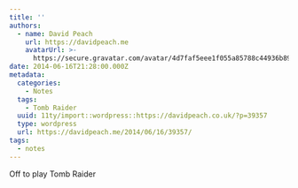 ```yaml
---
title: ''
authors:
  - name: David Peach
    url: https://davidpeach.me
    avatarUrl: >-
      https://secure.gravatar.com/avatar/4d7faf5eee1f055a85788c44936b8995eaab6dfb004e7854ec747ccb272e91ee?s=96&d=mm&r=g
date: 2014-06-16T21:28:00.000Z
metadata:
  categories:
    - Notes
  tags:
    - Tomb Raider
  uuid: 11ty/import::wordpress::https://davidpeach.co.uk/?p=39357
  type: wordpress
  url: https://davidpeach.me/2014/06/16/39357/
tags:
  - notes
---
```

Off to play Tomb Raider